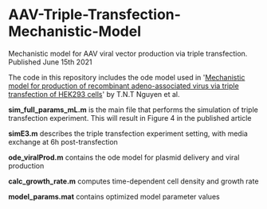 # AAV-Triple-Transfection-Mechanistic-Model
Mechanistic model for AAV viral vector production via triple transfection. Published June 15th 2021

The code in this repository includes the ode model used in '[Mechanistic model for production of recombinant adeno-associated virus via triple transfection of HEK293 cells](https://www.cell.com/molecular-therapy-family/methods/fulltext/S2329-0501(21)00072-3)' by T.N.T Nguyen et al.

**sim_full_params_mL.m** is the main file that performs the simulation of triple transfection experiment. This will result in Figure 4 in the published article

**simE3.m** describes the triple transfection experiment setting, with media exchange at 6h post-transfection

**ode_viralProd.m** contains the ode model for plasmid delivery and viral production

**calc_growth_rate.m** computes time-dependent cell density and growth rate

**model_params.mat**  contains optimized model parameter values



